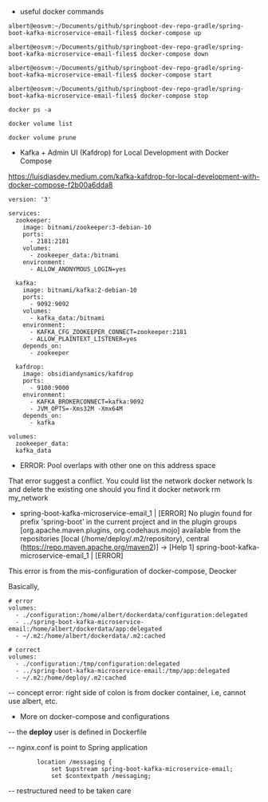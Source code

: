 

- useful docker commands

```
albert@eosvm:~/Documents/github/springboot-dev-repo-gradle/spring-boot-kafka-microservice-email-files$ docker-compose up

albert@eosvm:~/Documents/github/springboot-dev-repo-gradle/spring-boot-kafka-microservice-email-files$ docker-compose down

albert@eosvm:~/Documents/github/springboot-dev-repo-gradle/spring-boot-kafka-microservice-email-files$ docker-compose start

albert@eosvm:~/Documents/github/springboot-dev-repo-gradle/spring-boot-kafka-microservice-email-files$ docker-compose stop

docker ps -a

docker volume list

docker volume prune

```

- Kafka + Admin UI (Kafdrop) for Local Development with Docker Compose

https://luisdiasdev.medium.com/kafka-kafdrop-for-local-development-with-docker-compose-f2b00a6dda8

```
version: '3'

services:
  zookeeper:
    image: bitnami/zookeeper:3-debian-10
    ports:
      - 2181:2181
    volumes:
      - zookeeper_data:/bitnami
    environment:
      - ALLOW_ANONYMOUS_LOGIN=yes

  kafka:
    image: bitnami/kafka:2-debian-10
    ports:
      - 9092:9092
    volumes:
      - kafka_data:/bitnami
    environment:
      - KAFKA_CFG_ZOOKEEPER_CONNECT=zookeeper:2181
      - ALLOW_PLAINTEXT_LISTENER=yes
    depends_on:
      - zookeeper

  kafdrop:
    image: obsidiandynamics/kafdrop
    ports:
      - 9100:9000
    environment:
      - KAFKA_BROKERCONNECT=kafka:9092
      - JVM_OPTS=-Xms32M -Xmx64M
    depends_on:
      - kafka

volumes:
  zookeeper_data:
  kafka_data
```


- ERROR: Pool overlaps with other one on this address space

That error suggest a conflict. You could list the network docker network ls and delete the existing one should you find it docker network rm my_network

- spring-boot-kafka-microservice-email_1  | [ERROR] No plugin found for prefix 'spring-boot' in the current project and in the plugin groups [org.apache.maven.plugins, org.codehaus.mojo] available from the repositories [local (/home/deploy/.m2/repository), central (https://repo.maven.apache.org/maven2)] -> [Help 1]
  spring-boot-kafka-microservice-email_1  | [ERROR] 

This error is from the mis-configuration of docker-compose, Deocker

Basically, 

```aidl
# error
volumes:
  - ./configuration:/home/albert/dockerdata/configuration:delegated
  - ../spring-boot-kafka-microservice-email:/home/albert/dockerdata/app:delegated
  - ~/.m2:/home/albert/dockerdata/.m2:cached
  
# correct
volumes:
  - ./configuration:/tmp/configuration:delegated
  - ../spring-boot-kafka-microservice-email:/tmp/app:delegated
  - ~/.m2:/home/deploy/.m2:cached

```
-- concept error: right side of colon is from docker container, i.e, cannot use albert, etc.

- More on docker-compose and configurations

-- the **deploy** user is defined in Dockerfile

-- nginx.conf is point to Spring application

```aidl
        location /messaging {
            set $upstream spring-boot-kafka-microservice-email;
            set $contextpath /messaging;
```

-- restructured need to be taken care



